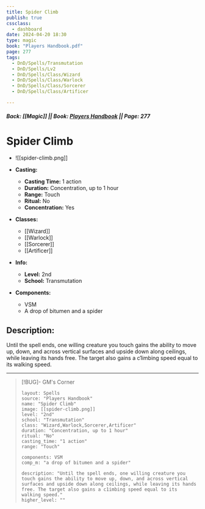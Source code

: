 ```yaml
---
title: Spider Climb
publish: true
cssclass:
  - dashboard
date: 2024-04-20 18:30
type: magic
book: "Players Handbook.pdf"
page: 277
tags:
  - DnD/Spells/Transmutation
  - DnD/Spells/Lv2
  - DnD/Spells/Class/Wizard
  - DnD/Spells/Class/Warlock
  - DnD/Spells/Class/Sorcerer
  - DnD/Spells/Class/Artificer

---
```


##### Back: [[Magic]] || Book: [Players Handbook](https://drive.google.com/drive/folders/1O5bhpYizcIT5xxAoLOuzCRht_PVS7VSG?usp=sharing) || Page: 277

# Spider Climb
- ![[spider-climb.png]]
- **Casting:**
    - **Casting Time:** 1 action
    - **Duration:** Concentration, up to 1 hour
    - **Range:** Touch
    - **Ritual:** No
    - **Concentration:** Yes
- **Classes:**
    - [[Wizard]]
    - [[Warlock]]
    - [[Sorcerer]]
    - [[Artificer]]

- **Info:**
    - **Level:** 2nd
    - **School:** Transmutation
- **Components:**
    - VSM
    - A drop of bitumen and a spider

## Description:
Until the spell ends, one willing creature you touch gains the ability to move up, down, and across vertical surfaces and upside down along ceilings, while leaving its hands free. The target also gains a c1imbing speed equal to its walking speed.



---

> [!BUG]- GM's Corner
>
> ```statblock
> layout: Spells
> source: "Players Handbook"
> name: "Spider Climb"
> image: [[spider-climb.png]]
> level: "2nd"
> school: "Transmutation"
> class: "Wizard,Warlock,Sorcerer,Artificer"
> duration: "Concentration, up to 1 hour"
> ritual: "No"
> casting_time: "1 action"
> range: "Touch"
>
> components: VSM
> comp_m: "a drop of bitumen and a spider"
>
> description: "Until the spell ends, one willing creature you touch gains the ability to move up, down, and across vertical surfaces and upside down along ceilings, while leaving its hands free. The target also gains a c1imbing speed equal to its walking speed."
> higher_level: ""
> ```
